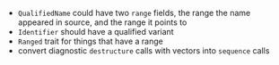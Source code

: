 - `QualifiedName` could have two `range` fields, the range the name appeared in source, and the range it points to
- `Identifier` should have a qualified variant
- `Ranged` trait for things that have a range
- convert diagnostic `destructure` calls with vectors into `sequence` calls